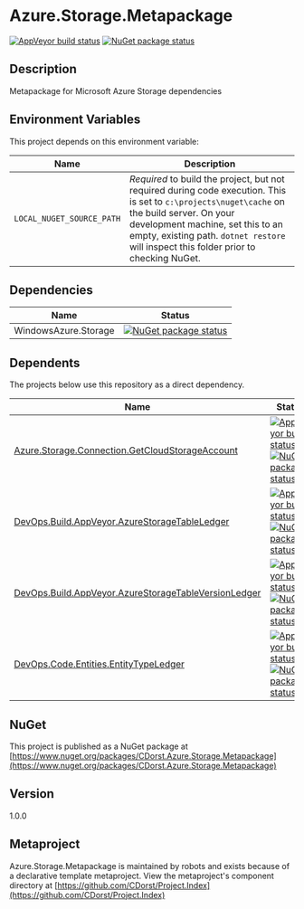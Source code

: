 # Azure.Storage.Metapackage

[![AppVeyor build status](https://img.shields.io/appveyor/ci/cdorst/azure-storage-metapackage.svg?label=AppVeyor&style=for-the-badge)](https://ci.appveyor.com/project/cdorst/azure-storage-metapackage)
[![NuGet package status](https://img.shields.io/nuget/v/CDorst.Azure.Storage.Metapackage.svg?label=NuGet&style=for-the-badge)](https://www.nuget.org/packages/CDorst.Azure.Storage.Metapackage)

## Description

Metapackage for Microsoft Azure Storage dependencies

## Environment Variables

This project depends on this environment variable:

Name | Description
---- | -----------
`LOCAL_NUGET_SOURCE_PATH` | *Required* to build the project, but not required during code execution. This is set to `c:\projects\nuget\cache` on the build server. On your development machine, set this to an empty, existing path. `dotnet restore` will inspect this folder prior to checking NuGet.

## Dependencies

Name | Status
---- | ------
WindowsAzure.Storage | [![NuGet package status](https://img.shields.io/nuget/v/WindowsAzure.Storage.svg?label=NuGet&style=flat-square)](https://www.nuget.org/packages/WindowsAzure.Storage)

## Dependents

The projects below use this repository as a direct dependency.

Name | Status
---- | ------
[Azure.Storage.Connection.GetCloudStorageAccount](https://github.com/CDorst./Azure.Storage.Connection.GetCloudStorageAccount) | [![AppVeyor build status](https://img.shields.io/appveyor/ci/cdorst./azure-storage-connection-getcloudstorageaccount.svg?label=AppVeyor&style=flat-square)](https://ci.appveyor.com/project/cdorst./azure-storage-connection-getcloudstorageaccount) [![NuGet package status](https://img.shields.io/nuget/v/CDorst..Azure.Storage.Connection.GetCloudStorageAccount.svg?label=NuGet&style=flat-square)](https://www.nuget.org/packages/CDorst..Azure.Storage.Connection.GetCloudStorageAccount)
[DevOps.Build.AppVeyor.AzureStorageTableLedger](https://github.com/CDorst./DevOps.Build.AppVeyor.AzureStorageTableLedger) | [![AppVeyor build status](https://img.shields.io/appveyor/ci/cdorst./devops-build-appveyor-azurestoragetableledger.svg?label=AppVeyor&style=flat-square)](https://ci.appveyor.com/project/cdorst./devops-build-appveyor-azurestoragetableledger) [![NuGet package status](https://img.shields.io/nuget/v/CDorst..DevOps.Build.AppVeyor.AzureStorageTableLedger.svg?label=NuGet&style=flat-square)](https://www.nuget.org/packages/CDorst..DevOps.Build.AppVeyor.AzureStorageTableLedger)
[DevOps.Build.AppVeyor.AzureStorageTableVersionLedger](https://github.com/CDorst./DevOps.Build.AppVeyor.AzureStorageTableVersionLedger) | [![AppVeyor build status](https://img.shields.io/appveyor/ci/cdorst./devops-build-appveyor-azurestoragetableversionledg.svg?label=AppVeyor&style=flat-square)](https://ci.appveyor.com/project/cdorst./devops-build-appveyor-azurestoragetableversionledg) [![NuGet package status](https://img.shields.io/nuget/v/CDorst..DevOps.Build.AppVeyor.AzureStorageTableVersionLedger.svg?label=NuGet&style=flat-square)](https://www.nuget.org/packages/CDorst..DevOps.Build.AppVeyor.AzureStorageTableVersionLedger)
[DevOps.Code.Entities.EntityTypeLedger](https://github.com/CDorst./DevOps.Code.Entities.EntityTypeLedger) | [![AppVeyor build status](https://img.shields.io/appveyor/ci/cdorst./devops-code-entities-entitytypeledger.svg?label=AppVeyor&style=flat-square)](https://ci.appveyor.com/project/cdorst./devops-code-entities-entitytypeledger) [![NuGet package status](https://img.shields.io/nuget/v/CDorst..DevOps.Code.Entities.EntityTypeLedger.svg?label=NuGet&style=flat-square)](https://www.nuget.org/packages/CDorst..DevOps.Code.Entities.EntityTypeLedger)

## NuGet


This project is published as a NuGet package at [https://www.nuget.org/packages/CDorst.Azure.Storage.Metapackage](https://www.nuget.org/packages/CDorst.Azure.Storage.Metapackage)

## Version

1.0.0

## Metaproject

Azure.Storage.Metapackage is maintained by robots and exists because of a declarative template metaproject. View the metaproject's component directory at [https://github.com/CDorst/Project.Index](https://github.com/CDorst/Project.Index)


